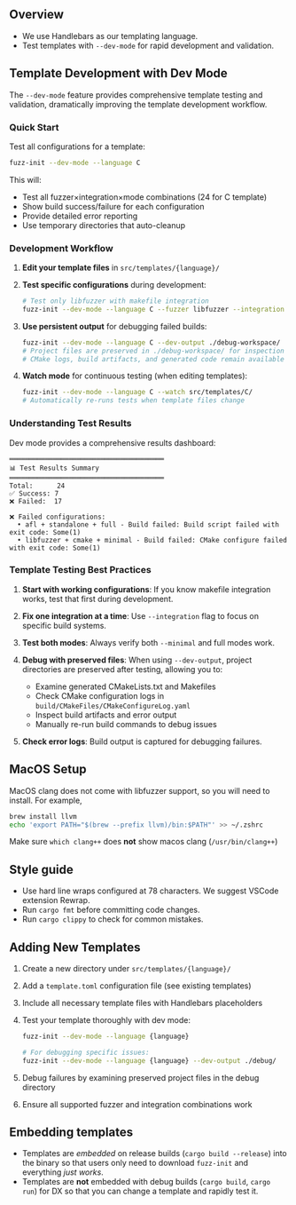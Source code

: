 ## Overview

- We use Handlebars as our templating language.
- Test templates with `--dev-mode` for rapid development and validation.

## Template Development with Dev Mode

The `--dev-mode` feature provides comprehensive template testing and
validation, dramatically improving the template development workflow.

### Quick Start

Test all configurations for a template:

```bash
fuzz-init --dev-mode --language C
```

This will:

- Test all fuzzer×integration×mode combinations (24 for C template)
- Show build success/failure for each configuration
- Provide detailed error reporting
- Use temporary directories that auto-cleanup

### Development Workflow

1. **Edit your template files** in `src/templates/{language}/`

2. **Test specific configurations** during development:

   ```bash
   # Test only libfuzzer with makefile integration
   fuzz-init --dev-mode --language C --fuzzer libfuzzer --integration make
   ```

3. **Use persistent output** for debugging failed builds:

   ```bash
   fuzz-init --dev-mode --language C --dev-output ./debug-workspace/
   # Project files are preserved in ./debug-workspace/ for inspection
   # CMake logs, build artifacts, and generated code remain available
   ```

4. **Watch mode** for continuous testing (when editing templates):
   ```bash
   fuzz-init --dev-mode --language C --watch src/templates/C/
   # Automatically re-runs tests when template files change
   ```

### Understanding Test Results

Dev mode provides a comprehensive results dashboard:

```
═══════════════════════════════════════
📊 Test Results Summary
═══════════════════════════════════════
Total:      24
✅ Success: 7
❌ Failed:  17

❌ Failed configurations:
  • afl + standalone + full - Build failed: Build script failed with exit code: Some(1)
  • libfuzzer + cmake + minimal - Build failed: CMake configure failed with exit code: Some(1)
```

### Template Testing Best Practices

1. **Start with working configurations**: If you know makefile integration
   works, test that first during development.

2. **Fix one integration at a time**: Use `--integration` flag to focus on
   specific build systems.

3. **Test both modes**: Always verify both `--minimal` and full modes work.

4. **Debug with preserved files**: When using `--dev-output`, project directories are preserved after testing, allowing you to:

   - Examine generated CMakeLists.txt and Makefiles
   - Check CMake configuration logs in `build/CMakeFiles/CMakeConfigureLog.yaml`
   - Inspect build artifacts and error output
   - Manually re-run build commands to debug issues

5. **Check error logs**: Build output is captured for debugging failures.

## MacOS Setup

MacOS clang does not come with libfuzzer support, so you will need to install.
For example,

```bash
brew install llvm
echo 'export PATH="$(brew --prefix llvm)/bin:$PATH"' >> ~/.zshrc
```

Make sure `which clang++` does **not** show macos clang (`/usr/bin/clang++`)

## Style guide

- Use hard line wraps configured at 78 characters. We suggest VSCode extension
  Rewrap.
- Run `cargo fmt` before committing code changes.
- Run `cargo clippy` to check for common mistakes.

## Adding New Templates

1. Create a new directory under `src/templates/{language}/`
2. Add a `template.toml` configuration file (see existing templates)
3. Include all necessary template files with Handlebars placeholders
4. Test your template thoroughly with dev mode:

   ```bash
   fuzz-init --dev-mode --language {language}

   # For debugging specific issues:
   fuzz-init --dev-mode --language {language} --dev-output ./debug/
   ```

5. Debug failures by examining preserved project files in the debug directory
6. Ensure all supported fuzzer and integration combinations work

## Embedding templates

- Templates are _embedded_ on release builds (`cargo build --release`) into the
  binary so that users only need to download `fuzz-init` and everything _just works_.
- Templates are **not** embedded with debug builds (`cargo build`, `cargo run`)
  for DX so that you can change a template and rapidly test it.
